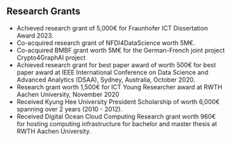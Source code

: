 ## Research Grants
- Achieved research grant of 5,000€ for Fraunhofer ICT Dissertation Award 2023.
- Co-acquired research grant of NFDI4DataScience worth 5M€.
- Co-acquired BMBF grant worth 5M€ for the German-French joint project Crypto4GraphAI project
- Achieved research grant for best paper award of worth 500€ for best paper award at IEEE International Conference on Data Science and Advanced Analytics (DSAA), Sydney, Australia, October 2020.
- Research grant worth 1,500€ for ICT Young Researcher award at RWTH Aachen University, November 2020
- Received Kyung Hee University President Scholarship of worth 6,000€ spanning over 2 years (2010 - 2012).
- Received Digital Ocean Cloud Computing Research grant worth 960€ for hosting computing infrastructure for bachelor and master thesis at RWTH Aachen University. 
